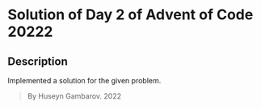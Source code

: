 # Solution of Day 2 of Advent of Code 20222

## Description
Implemented a solution for the given problem.

>  By Huseyn Gambarov. 2022
